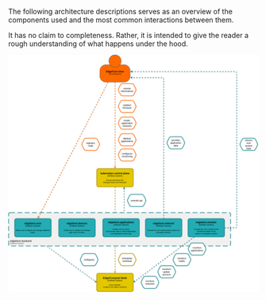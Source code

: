 The following architecture descriptions serves as an overview of the components used and the most common interactions between them.

It has no claim to completeness. Rather, it is intended to give the reader a rough understanding of what happens under the hood.

![](../assets/architecture-edgefarm-overview.png)
